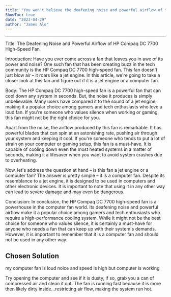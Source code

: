 ```yaml
---
title: "You won't believe the deafening noise and powerful airflow of this HP Compaq DC 7700 high-speed fan - Is it a jet engine or a computer?!"
ShowToc: true 
date: "2023-04-29"
author: "James Alo"
---
```

*****
Title: The Deafening Noise and Powerful Airflow of HP Compaq DC 7700 High-Speed Fan

Introduction:
Have you ever come across a fan that leaves you in awe of its power and noise? One such fan that has been creating buzz in the tech community is the HP Compaq DC 7700 high-speed fan. This fan doesn't just blow air – it roars like a jet engine. In this article, we're going to take a closer look at this fan and figure out if it is a jet engine or a computer fan.

Body:
The HP Compaq DC 7700 high-speed fan is a powerful fan that can cool down any system in seconds. But, the noise it produces is simply unbelievable. Many users have compared it to the sound of a jet engine, making it a popular choice among gamers and tech enthusiasts who love a loud fan. If you're someone who values silence when working or gaming, this fan might not be the right choice for you.

Apart from the noise, the airflow produced by this fan is remarkable. It has powerful blades that can spin at an astonishing rate, pushing air through your system and keeping it cool. If you're someone who tends to put a lot of strain on your computer or gaming setup, this fan is a must-have. It is capable of cooling down even the most heated systems in a matter of seconds, making it a lifesaver when you want to avoid system crashes due to overheating.

Now, let's address the question at hand – is this fan a jet engine or a computer fan? The answer is pretty simple – it is a computer fan. Despite its resemblance to a jet engine, it is designed to be used in computers and other electronic devices. It is important to note that using it in any other way can lead to severe damage and may even be dangerous.

Conclusion:
In conclusion, the HP Compaq DC 7700 high-speed fan is a powerhouse in the computer fan world. Its deafening noise and powerful airflow make it a popular choice among gamers and tech enthusiasts who require a high-performance cooling system. While it might not be the best choice for someone who values silence, it is certainly a must-have for anyone who needs a fan that can keep up with their system's demands. However, it is important to remember that it is a computer fan and should not be used in any other way.


## Chosen Solution
 my computer fan is loud noice and speed is high
but computer is working

 Try opening the computer and see if it is dusty, if so, grab you a can of compressed air and clean it out.
The fan is running fast because it is more then likely dirty inside...restricting air flow, making the system run hot.




